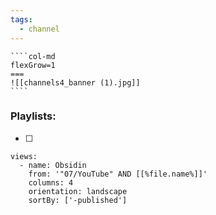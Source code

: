 ```yaml
---
tags:
  - channel
---
```

`````col
````col-md
flexGrow=1
===
![[channels4_banner (1).jpg]]
````
`````
### Playlists:
- [ ] 

```page-gallery
views:
  - name: Obsidin
    from: '"07/YouTube" AND [[%file.name%]]'
    columns: 4
    orientation: landscape
    sortBy: ['-published']
```


